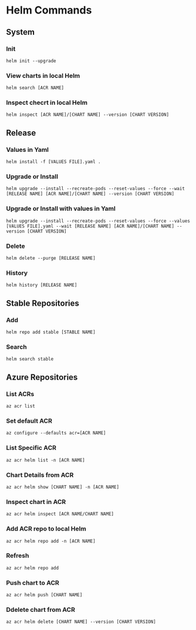# Helm Commands
## System
### Init
```
helm init --upgrade
```
### View charts in local Helm
```
helm search [ACR NAME]
```
### Inspect checrt in local Helm
```
helm inspect [ACR NAME]/[CHART NAME] --version [CHART VERSION]
```
## Release
### Values in Yaml
```
helm install -f [VALUES FILE].yaml .
```
### Upgrade or Install
```
helm upgrade --install --recreate-pods --reset-values --force --wait [RELEASE NAME] [ACR NAME]/[CHART NAME] --version [CHART VERSION]
```
### Upgrade or Install with values in Yaml
```
helm upgrade --install --recreate-pods --reset-values --force --values [VALUES FILE].yaml --wait [RELEASE NAME] [ACR NAME]/[CHART NAME] --version [CHART VERSION]
```
### Delete
```
helm delete --purge [RELEASE NAME]
```
### History
```
helm history [RELEASE NAME]
```
## Stable Repositories
### Add
```
helm repo add stable [STABLE NAME]
```
### Search
```
helm search stable
```
## Azure Repositories
### List ACRs
```
az acr list
```
### Set default ACR
```
az configure --defaults acr=[ACR NAME]
```
### List Specific ACR
```
az acr helm list -n [ACR NAME]
```
### Chart Details from ACR
```
az acr helm show [CHART NAME] -n [ACR NAME]
```
### Inspect chart in ACR
```
az acr helm inspect [ACR NAME/CHART NAME]
```
### Add ACR repo to local Helm
```
az acr helm repo add -n [ACR NAME]
```
### Refresh
```
az acr helm repo add
```
### Push chart to ACR
```
az acr helm push [CHART NAME]
```
### Ddelete chart from ACR
```
az acr helm delete [CHART NAME] --version [CHART VERSION]
```
